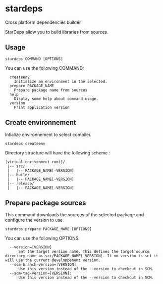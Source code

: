 # stardeps
Cross platform dependencies builder

StarDeps allow you to build libraries from sources.

## Usage

```
stardeps COMMAND [OPTIONS]
```
You can use the following COMMAND:

```
  createenv
    Initialize an environment in the selected.
  prepare PACKAGE_NAME
    Prepare package name from sources
  help
    Display some help about command usage.
  version
    Print application version
```

## Create environnement

Intialize environnement to select compiler.

```
stardeps createenv
```

Directory structure will have the following scheme :

```
[virtual-enrivonment-root]/  
 |-- src/  
 |   |-- PACKAGE_NAME[-VERSION]  
 |-- build/  
 |   |-- PACKAGE_NAME[-VERSION]  
 |-- release/  
 |   |-- PACKAGE_NAME[-VERSION]  
```

## Prepare package sources

This command downloads the sources of the selected package and configure the version to use.

```
stardeps prepare PACKAGE_NAME [OPTIONS]
```

You can use the following OPTIONS:

```
  --version=[VERSION]
      Set the target version name. This defines the target source directory name as src/PACKAGE_NAME[-VERSION]. If no version is set it will use the current developpement version.
  --scm-branch-version=[VERSION]
      Use this version instead of the --version to checkout in SCM.
  --scm-tag-version=[VERSION]:
      Use this version instead of the --version to checkout in SCM.
```
